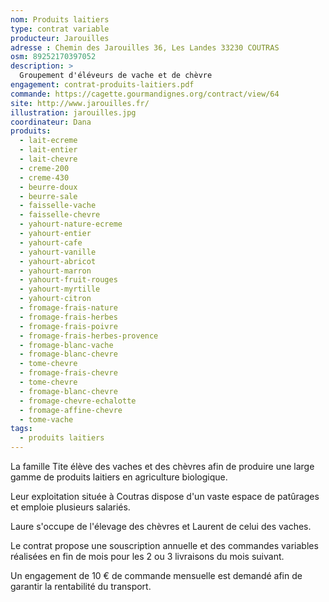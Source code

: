 ```yaml
---
nom: Produits laitiers
type: contrat variable
producteur: Jarouilles
adresse : Chemin des Jarouilles 36, Les Landes 33230 COUTRAS
osm: 89252170397052
description: >
  Groupement d'éléveurs de vache et de chèvre
engagement: contrat-produits-laitiers.pdf
commande: https://cagette.gourmandignes.org/contract/view/64
site: http://www.jarouilles.fr/
illustration: jarouilles.jpg
coordinateur: Dana
produits:
  - lait-ecreme
  - lait-entier
  - lait-chevre
  - creme-200
  - creme-430
  - beurre-doux
  - beurre-sale
  - faisselle-vache
  - faisselle-chevre
  - yahourt-nature-ecreme
  - yahourt-entier
  - yahourt-cafe
  - yahourt-vanille
  - yahourt-abricot
  - yahourt-marron
  - yahourt-fruit-rouges
  - yahourt-myrtille
  - yahourt-citron
  - fromage-frais-nature
  - fromage-frais-herbes
  - fromage-frais-poivre
  - fromage-frais-herbes-provence
  - fromage-blanc-vache
  - fromage-blanc-chevre
  - tome-chevre
  - fromage-frais-chevre
  - tome-chevre
  - fromage-blanc-chevre
  - fromage-chevre-echalotte
  - fromage-affine-chevre
  - tome-vache
tags:
  - produits laitiers
---
```


La famille Tite élève des vaches et des chèvres afin de produire une large gamme de produits laitiers en agriculture biologique.

Leur exploitation située à Coutras dispose d'un vaste espace de patûrages et emploie plusieurs salariés.

Laure s'occupe de l'élevage des chèvres et Laurent de celui des vaches.

Le contrat propose une souscription annuelle et des commandes variables réalisées en fin de mois pour les 2 ou 3 livraisons du mois suivant.

Un engagement de 10 € de commande mensuelle est demandé afin de garantir la rentabilité du transport.
